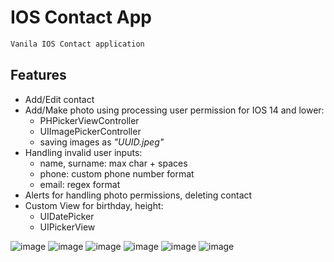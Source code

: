 # IOS Contact App
```sh
Vanila IOS Contact application
```
## Features

- Add/Edit contact
- Add/Make photo using processing user permission for IOS 14 and lower:
  - PHPickerViewController
  - UIImagePickerController
  - saving images as *"UUID.jpeg"*
- Handling invalid user inputs: 
  - name, surname: max char + spaces
  - phone: custom phone number format
  - email: regex format 
- Alerts for handling photo permissions, deleting contact
- Custom View for birthday, height: 
  - UIDatePicker
  - UIPickerView

![image](https://user-images.githubusercontent.com/87932769/179178459-8c45d1ff-b9db-41bd-aa6b-9676e1ea48f7.png)
![image](https://user-images.githubusercontent.com/87932769/179178613-970985b4-e988-40f4-bc85-2ac830f43462.png)
![image](https://user-images.githubusercontent.com/87932769/179178666-1d3e6cf6-10cb-47d8-96cd-dcca6ca6a0e2.png)
![image](https://user-images.githubusercontent.com/87932769/179178721-a660dbb2-ca85-4d07-8e5c-061c15f5cb53.png)
![image](https://user-images.githubusercontent.com/87932769/179179042-78c7c151-5b6a-445c-bd40-211b7fd81a0b.png)
![image](https://user-images.githubusercontent.com/87932769/179178960-fca6d21e-2046-40f4-a7f5-ef3c5e1caa37.png)
